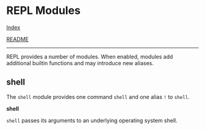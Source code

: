 # REPL Modules

[Index](index.md)

[README](../readme.md)

-------------------------

REPL provides a number of modules. When enabled, modules add additional
builtin functions and may introduce new aliases.

## shell

The `shell` module provides one command `shell` and one alias `!` to `shell`.

**shell**

`shell` passes its arguments to an underlying operating system shell.

